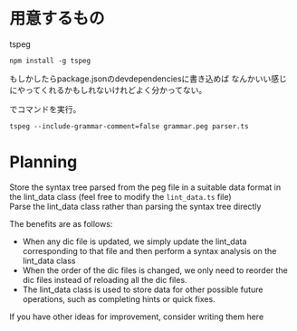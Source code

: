 # 用意するもの
tspeg
```
npm install -g tspeg
```
もしかしたらpackage.jsonのdevdependenciesに書き込めば
なんかいい感じにやってくれるかもしれないけれどよく分かってない。

でコマンドを実行。
```
tspeg --include-grammar-comment=false grammar.peg parser.ts
```

# Planning  
Store the syntax tree parsed from the peg file in a suitable data format in the lint_data class (feel free to modify the `lint_data.ts` file)  
Parse the lint_data class rather than parsing the syntax tree directly  

The benefits are as follows:  
- When any dic file is updated, we simply update the lint_data corresponding to that file and then perform a syntax analysis on the lint_data class  
- When the order of the dic files is changed, we only need to reorder the dic files instead of reloading all the dic files.  
- The lint_data class is used to store data for other possible future operations, such as completing hints or quick fixes.  

If you have other ideas for improvement, consider writing them here  
